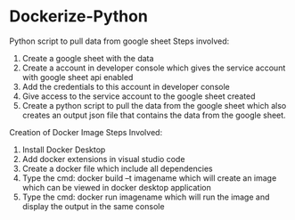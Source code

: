 # Dockerize-Python
Python script to pull data from google sheet
Steps involved:
1. Create a google sheet with the data 
2. Create a account in developer console which gives the service account with google sheet api enabled
3. Add the credentials to this account in developer console 
4. Give access to the service account to the google sheet created
5. Create a python script to pull the data from the google sheet which also creates an output  json file that contains the data from the  google sheet.

Creation of Docker Image
Steps Involved:
1. Install Docker Desktop
2. Add docker extensions in visual studio code
3. Create a docker file which include all dependencies
4. Type the cmd: docker build –t imagename which will create an image which can be viewed in docker desktop application
5. Type the cmd: docker run  imagename which will run the image and display the output in the same console


